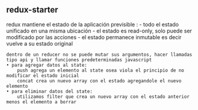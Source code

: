 ## redux-starter

 redux mantiene el estado de la aplicación previsible :
    - todo el estado unificado en una misma ubicación
    - el estado es read-only, solo puede ser modificado por las acciones
    - el estado permanece inmutable es decir vuelve a su estado original

    dentro de un reducer no se puede mutar sus argumentos, hacer llamadas tipo api y llamar funciones predeterminadas javascript
    • para agregar datos al state:
    	push agrega un elemento al state osea viola el principio de no modificar el estado inicial
    	concat crea un nuevo array con el estado agregandole el nuevo elemento
    • para eliminar datos del state:
    	utilizamos filter que crea un nuevo array con el estado anterior menos el elemento a borrar
